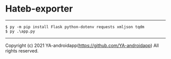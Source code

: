 # Hateb-exporter

---

```pwsh
$ py -m pip install Flask python-dotenv requests xmljson tqdm
$ py .\app.py
```

---

Copyright (c) 2021 YA-androidapp(https://github.com/YA-androidapp) All rights reserved.
